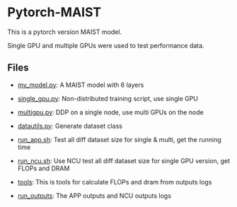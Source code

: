 # Pytorch-MAIST

This is a pytorch version MAIST model.

Single GPU and multiple GPUs were used to test performance data.

## Files

* [my_model.py](my_model.py): A MAIST model with 6 layers

* [single_gpu.py](single_gpu.py): Non-distributed training script, use single GPU

* [multigpu.py](multigpu.py): DDP on a single node, use multi GPUs on the node

* [datautils.py](datautils.py): Generate dataset class

* [run_app.sh](run_app.sh): Test all diff dataset size for single & multi, get the running time

* [run_ncu.sh](run_ncu.sh): Use NCU test all diff dataset size for single GPU version, get FLOPs and DRAM

* [tools](tools): This is tools for calculate FLOPs and dram from outputs logs

* [run_outputs](run_outputs): The APP outputs and NCU outputs logs






